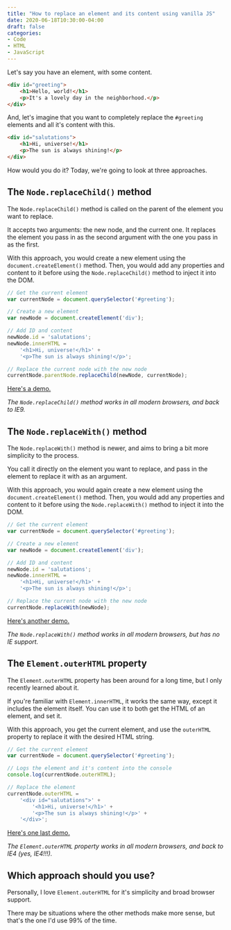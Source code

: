 ```yaml
---
title: "How to replace an element and its content using vanilla JS"
date: 2020-06-18T10:30:00-04:00
draft: false
categories:
- Code
- HTML
- JavaScript
---
```


Let's say you have an element, with some content.

```html
<div id="greeting">
	<h1>Hello, world!</h1>
	<p>It's a lovely day in the neighborhood.</p>
</div>
```

And, let's imagine that you want to completely replace the `#greeting` elements and all it's content with this.

```html
<div id="salutations">
	<h1>Hi, universe!</h1>
	<p>The sun is always shining!</p>
</div>
```

How would you do it? Today, we're going to look at three approaches.

## The `Node.replaceChild()` method

The `Node.replaceChild()` method is called on the parent of the element you want to replace.

It accepts two arguments: the new node, and the current one. It replaces the element you pass in as the second argument with the one you pass in as the first.

With this approach, you would create a new element using the `document.createElement()` method. Then, you would add any properties and content to it before using the `Node.replaceChild()` method to inject it into the DOM.

```js
// Get the current element
var currentNode = document.querySelector('#greeting');

// Create a new element
var newNode = document.createElement('div');

// Add ID and content
newNode.id = 'salutations';
newNode.innerHTML =
	'<h1>Hi, universe!</h1>' +
	'<p>The sun is always shining!</p>';

// Replace the current node with the new node
currentNode.parentNode.replaceChild(newNode, currentNode);
```

[Here's a demo.](https://codepen.io/cferdinandi/pen/BajpBNP)

*The `Node.replaceChild()` method works in all modern browsers, and back to IE9.*

## The `Node.replaceWith()` method

The `Node.replaceWith()` method is newer, and aims to bring a bit more simplicity to the process.

You call it directly on the element you want to replace, and pass in the element to replace it with as an argument.

With this approach, you would again create a new element using the `document.createElement()` method. Then, you would add any properties and content to it before using the `Node.replaceWith()` method to inject it into the DOM.

```js
// Get the current element
var currentNode = document.querySelector('#greeting');

// Create a new element
var newNode = document.createElement('div');

// Add ID and content
newNode.id = 'salutations';
newNode.innerHTML =
	'<h1>Hi, universe!</h1>' +
	'<p>The sun is always shining!</p>';

// Replace the current node with the new node
currentNode.replaceWith(newNode);
```

[Here's another demo.](https://codepen.io/cferdinandi/pen/RwrKbrx)

*The `Node.replaceWith()` method works in all modern browsers, but has no IE support.*

## The `Element.outerHTML` property

The `Element.outerHTML` property has been around for a long time, but I only recently learned about it.

If you're familiar with `Element.innerHTML`, it works the same way, except it includes the element itself. You can use it to both get the HTML of an element, and set it.

With this approach, you get the current element, and use the `outerHTML` property to replace it with the desired HTML string.

```js
// Get the current element
var currentNode = document.querySelector('#greeting');

// Logs the element and it's content into the console
console.log(currentNode.outerHTML);

// Replace the element
currentNode.outerHTML =
	'<div id="salutations">' +
		'<h1>Hi, universe!</h1>' +
		'<p>The sun is always shining!</p>' +
	'</div>';
```

[Here's one last demo.](https://codepen.io/cferdinandi/pen/dyGNbpz)

*The `Element.outerHTML` property works in all modern browsers, and back to IE4 (yes, IE4!!!).*

## Which approach should you use?

Personally, I love `Element.outerHTML` for it's simplicity and broad browser support.

There may be situations where the other methods make more sense, but that's the one I'd use 99% of the time.